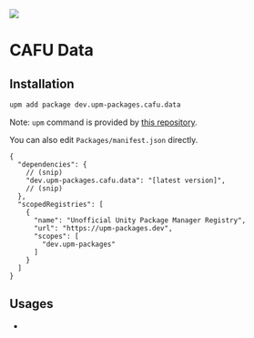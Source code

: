 ![](https://github.com/upm-packages/CAFU.Data/workflows/Publish%20UPM%20Package/badge.svg)

# CAFU Data

## Installation

```bash
upm add package dev.upm-packages.cafu.data
```

Note: `upm` command is provided by [this repository](https://github.com/upm-packages/upm-cli).

You can also edit `Packages/manifest.json` directly.

```jsonc
{
  "dependencies": {
    // (snip)
    "dev.upm-packages.cafu.data": "[latest version]", 
    // (snip)
  },
  "scopedRegistries": [
    {
      "name": "Unofficial Unity Package Manager Registry",
      "url": "https://upm-packages.dev",
      "scopes": [
        "dev.upm-packages"
      ]
    }
  ]
}
```

## Usages

* 

